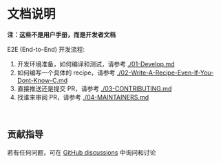 <!-- -----------------------------------------------------------
 ! SPDX-License-Identifier: GFDL-1.3-or-later
 ! -------------------------------------------------------------
 ! Doc Type      : Markdown
 ! Doc Name      : (Document Introduction.md)
 ! Doc Authors   : Aoran Zeng <ccmywish@qq.com>
 ! Contributors  :  Nul None  <nul@none.org>
 !               |
 ! Created On    : <2024-12-27>
 ! Last Modified : <2024-12-27>
 ! ---------------------------------------------------------- -->

# 文档说明

**注：这些不是用户手册，而是开发者文档**

E2E (End-to-End) 开发流程:

1. 开发环境准备，如何编译和测试，请参考 [./01-Develop.md](./01-Develop.md)
2. 如何编写一个具体的 recipe，请参考 [./02-Write-A-Recipe-Even-If-You-Dont-Know-C.md](./02-Write-A-Recipe-Even-If-You-Dont-Know-C.md)
3. 直接推送还是提交 PR，请参考 [./03-CONTRIBUTING.md](./03-CONTRIBUTING.md)
4. 找谁来审阅 PR，请参考 [./04-MAINTAINERS.md](./04-MAINTAINERS.md)

<br>

## 贡献指导

若有任何问题，可在 [GitHub discussions](https://github.com/RubyMetric/chsrc/discussions) 中询问和讨论

<br>
